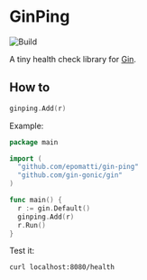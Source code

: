# GinPing

![Build](https://github.com/epomatti/gin-ping/actions/workflows/go.yml/badge.svg)

A tiny health check library for [Gin][1].

## How to

```go
ginping.Add(r)
```

Example:

```go
package main

import (
  "github.com/epomatti/gin-ping"
  "github.com/gin-gonic/gin"
)

func main() {
  r := gin.Default()
  ginping.Add(r)
  r.Run()
}
```

Test it:

```sh
curl localhost:8080/health
```

[1]: https://github.com/gin-gonic/gin
